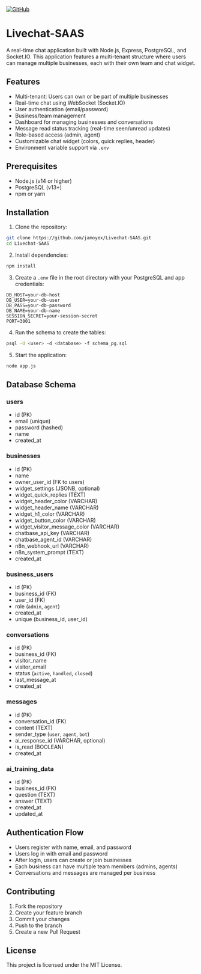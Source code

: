 [![GitHub](https://img.shields.io/badge/GitHub-Livechat--SAAS-blue?logo=github)](https://github.com/jamoyex/Livechat-SAAS)

# Livechat-SAAS

A real-time chat application built with Node.js, Express, PostgreSQL, and Socket.IO. This application features a multi-tenant structure where users can manage multiple businesses, each with their own team and chat widget.

## Features

- Multi-tenant: Users can own or be part of multiple businesses
- Real-time chat using WebSocket (Socket.IO)
- User authentication (email/password)
- Business/team management
- Dashboard for managing businesses and conversations
- Message read status tracking (real-time seen/unread updates)
- Role-based access (admin, agent)
- Customizable chat widget (colors, quick replies, header)
- Environment variable support via `.env`

## Prerequisites

- Node.js (v14 or higher)
- PostgreSQL (v13+)
- npm or yarn

## Installation

1. Clone the repository:
```bash
git clone https://github.com/jamoyex/Livechat-SAAS.git
cd Livechat-SAAS
```

2. Install dependencies:
```bash
npm install
```

3. Create a `.env` file in the root directory with your PostgreSQL and app credentials:
```
DB_HOST=your-db-host
DB_USER=your-db-user
DB_PASS=your-db-password
DB_NAME=your-db-name
SESSION_SECRET=your-session-secret
PORT=3001
```

4. Run the schema to create the tables:
```bash
psql -U <user> -d <database> -f schema_pg.sql
```

5. Start the application:
```bash
node app.js
```

## Database Schema

### users
- id (PK)
- email (unique)
- password (hashed)
- name
- created_at

### businesses
- id (PK)
- name
- owner_user_id (FK to users)
- widget_settings (JSONB, optional)
- widget_quick_replies (TEXT)
- widget_header_color (VARCHAR)
- widget_header_name (VARCHAR)
- widget_h1_color (VARCHAR)
- widget_button_color (VARCHAR)
- widget_visitor_message_color (VARCHAR)
- chatbase_api_key (VARCHAR)
- chatbase_agent_id (VARCHAR)
- n8n_webhook_url (VARCHAR)
- n8n_system_prompt (TEXT)
- created_at

### business_users
- id (PK)
- business_id (FK)
- user_id (FK)
- role (`admin`, `agent`)
- created_at
- unique (business_id, user_id)

### conversations
- id (PK)
- business_id (FK)
- visitor_name
- visitor_email
- status (`active`, `handled`, `closed`)
- last_message_at
- created_at

### messages
- id (PK)
- conversation_id (FK)
- content (TEXT)
- sender_type (`user`, `agent`, `bot`)
- ai_response_id (VARCHAR, optional)
- is_read (BOOLEAN)
- created_at

### ai_training_data
- id (PK)
- business_id (FK)
- question (TEXT)
- answer (TEXT)
- created_at
- updated_at

## Authentication Flow
- Users register with name, email, and password
- Users log in with email and password
- After login, users can create or join businesses
- Each business can have multiple team members (admins, agents)
- Conversations and messages are managed per business

## Contributing

1. Fork the repository
2. Create your feature branch
3. Commit your changes
4. Push to the branch
5. Create a new Pull Request

## License

This project is licensed under the MIT License. 